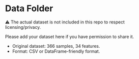 # Data Folder

⚠ The actual dataset is not included in this repo to respect licensing/privacy.

Please add your dataset here if you have permission to share it.

- Original dataset: 366 samples, 34 features.
- Format: CSV or DataFrame-friendly format.
